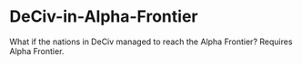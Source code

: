 # DeCiv-in-Alpha-Frontier
What if the nations in DeCiv managed to reach the Alpha Frontier? Requires Alpha Frontier.
